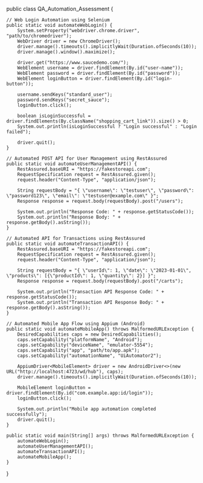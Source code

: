 public class QA_Automation_Assessment {
    
    // Web Login Automation using Selenium
    public static void automateWebLogin() {
        System.setProperty("webdriver.chrome.driver", "path/to/chromedriver");
        WebDriver driver = new ChromeDriver();
        driver.manage().timeouts().implicitlyWait(Duration.ofSeconds(10));
        driver.manage().window().maximize();

        driver.get("https://www.saucedemo.com/");
        WebElement username = driver.findElement(By.id("user-name"));
        WebElement password = driver.findElement(By.id("password"));
        WebElement loginButton = driver.findElement(By.id("login-button"));

        username.sendKeys("standard_user");
        password.sendKeys("secret_sauce");
        loginButton.click();

        boolean isLoginSuccessful = driver.findElements(By.className("shopping_cart_link")).size() > 0;
        System.out.println(isLoginSuccessful ? "Login successful" : "Login failed");

        driver.quit();
    }

    // Automated POST API for User Management using RestAssured
    public static void automateUserManagementAPI() {
        RestAssured.baseURI = "https://fakestoreapi.com";
        RequestSpecification request = RestAssured.given();
        request.header("Content-Type", "application/json");
        
        String requestBody = "{ \"username\": \"testuser\", \"password\": \"password123\", \"email\": \"testuser@example.com\" }";
        Response response = request.body(requestBody).post("/users");

        System.out.println("Response Code: " + response.getStatusCode());
        System.out.println("Response Body: " + response.getBody().asString());
    }

    // Automated API for Transactions using RestAssured
    public static void automateTransactionAPI() {
        RestAssured.baseURI = "https://fakestoreapi.com";
        RequestSpecification request = RestAssured.given();
        request.header("Content-Type", "application/json");
        
        String requestBody = "{ \"userId\": 1, \"date\": \"2023-01-01\", \"products\": [{\"productId\": 1, \"quantity\": 2}] }";
        Response response = request.body(requestBody).post("/carts");

        System.out.println("Transaction API Response Code: " + response.getStatusCode());
        System.out.println("Transaction API Response Body: " + response.getBody().asString());
    }

    // Automated Mobile App Flow using Appium (Android)
    public static void automateMobileApp() throws MalformedURLException {
        DesiredCapabilities caps = new DesiredCapabilities();
        caps.setCapability("platformName", "Android");
        caps.setCapability("deviceName", "emulator-5554");
        caps.setCapability("app", "path/to/app.apk");
        caps.setCapability("automationName", "UiAutomator2");

        AppiumDriver<MobileElement> driver = new AndroidDriver<>(new URL("http://localhost:4723/wd/hub"), caps);
        driver.manage().timeouts().implicitlyWait(Duration.ofSeconds(10));

        MobileElement loginButton = driver.findElement(By.id("com.example.app:id/login"));
        loginButton.click();

        System.out.println("Mobile app automation completed successfully");
        driver.quit();
    }

    public static void main(String[] args) throws MalformedURLException {
        automateWebLogin();
        automateUserManagementAPI();
        automateTransactionAPI();
        automateMobileApp();
    }
}
